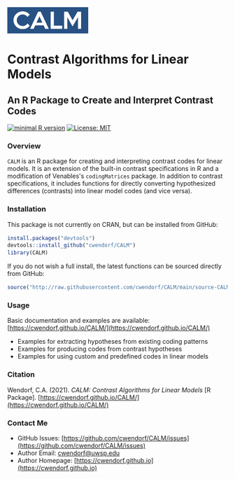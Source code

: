 <a href="https://cwendorf.github.io/CALM">
<img src="logo.png" height="60px;" align="left;">
</a>

# Contrast Algorithms for Linear Models

## An R Package to Create and Interpret Contrast Codes

[![minimal R version](https://img.shields.io/badge/R%3E%3D-3.6.2-6666ff.svg)](https://cran.r-project.org/)
[![License: MIT](https://img.shields.io/badge/License-MIT-blue.svg)](https://opensource.org/licenses/MIT)

### Overview

`CALM` is an R package for creating and interpreting contrast codes for linear models. It is an extension of the built-in contrast specifications in R and a modification of Venables's `codingMatrices` package. In addition to contrast specifications, it includes functions for directly converting hypothesized differences (contrasts) into linear model codes (and vice versa).

### Installation

This package is not currently on CRAN, but can be installed from GitHub:

``` r
install.packages("devtools")
devtools::install_github("cwendorf/CALM")
library(CALM)
```

If you do not wish a full install, the latest functions can be sourced directly from GitHub:

```r
source("http://raw.githubusercontent.com/cwendorf/CALM/main/source-CALM.R")
```

### Usage

Basic documentation and examples are available:  
[https://cwendorf.github.io/CALM/](https://cwendorf.github.io/CALM/)

- Examples for extracting hypotheses from existing coding patterns
- Examples for producing codes from contrast hypotheses
- Examples for using custom and predefined codes in linear models

### Citation

Wendorf, C.A. (2021). *CALM: Contrast Algorithms for Linear Models* [R Package]. [https://cwendorf.github.io/CALM/](https://cwendorf.github.io/CALM/)

### Contact Me

- GitHub Issues: [https://github.com/cwendorf/CALM/issues](https://github.com/cwendorf/CALM/issues) 
- Author Email: [cwendorf@uwsp.edu](mailto:cwendorf@uwsp.edu)
- Author Homepage: [https://cwendorf.github.io](https://cwendorf.github.io)
